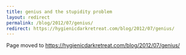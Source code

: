 ```yaml
---
title: genius and the stupidity problem
layout: redirect
permalink: /blog/2012/07/genius/
redirect: https://hygienicdarkretreat.com/blog/2012/07/genius/
---
```


Page moved to <https://hygienicdarkretreat.com/blog/2012/07/genius/>

